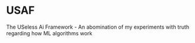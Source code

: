 # USAF
The USeless Ai Framework - An abomination of my experiments with truth regarding how ML algorithms work
